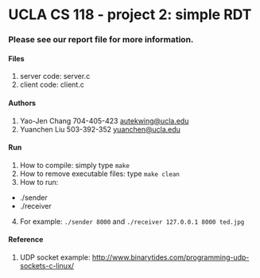 # UCLA CS 118 - project 2: simple RDT 

### Please see our report file for more information.

#### Files
1. server code: server.c
2. client code: client.c

#### Authors
1. Yao-Jen Chang 704-405-423 autekwing@ucla.edu
2. Yuanchen Liu 503-392-352 yuanchen@ucla.edu

#### Run
1. How to compile: simply type `make`
2. How to remove executable files: type `make clean` 
3. How to run: 
  * ./sender <portnumber>
  * ./receiver <sender hostname> <sender portnumber> <filenam>
4. For example: `./sender 8000` and `./receiver 127.0.0.1 8000 ted.jpg`


#### Reference
1. UDP socket example: http://www.binarytides.com/programming-udp-sockets-c-linux/